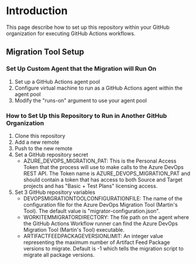 # Introduction 
This page describe how to set up this repository within your GitHub organization for executing GitHub Actions workflows.

## Migration Tool Setup

### Set Up Custom Agent that the Migration will Run On
1. Set up a GitHub Actions agent pool
2. Configure virtual machine to run as a GitHub Actions agent within the agent pool
3. Modify the "runs-on" argument to use your agent pool

### How to Set Up this Repository to Run in Another GitHub Organization
1. Clone this repository
2. Add a new remote
3. Push to the new remote
4. Set a GitHub repository secret
    - AZURE_DEVOPS_MIGRATION_PAT: This is the Personal Access Token that the process will use to make calls to the Azure DevOps REST API. The Token name is AZURE_DEVOPS_MIGRATION_PAT and should contain a token that has access to both Source and Target projects and has "Basic + Test Plans" licensing access.
5. Set 3 GitHub repository variables
    - DEVOPSMIGRATIONTOOLCONFIGURATIONFILE: The name of the configuration file for the Azure DevOps Migration Tool (Martin's Tool). The default value is "migrator-configuration.json". 
    - WORKITEMMIGRATORDIRECTORY: The file path on the agent where the GitHub Actions Workflow runner can find the Azure DevOps Migration Tool (Martin's Tool) executable. 
    - ARTIFACTFEEDPACKAGEVERSIONLIMIT: An integer value representing the maximum number of Artifact Feed Package versions to migrate. Default is -1 which tells the migration script to migrate all package versions. 
